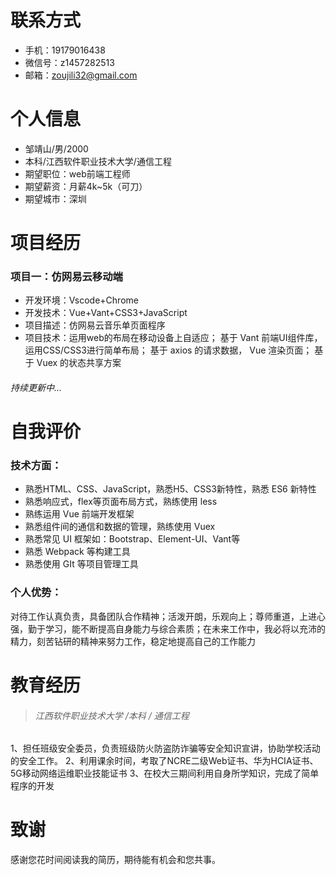 
# 联系方式

- 手机：19179016438
- 微信号：z1457282513
- 邮箱：zoujili32@gmail.com

# 个人信息

 - 邹靖山/男/2000 
 - 本科/江西软件职业技术大学/通信工程 
 - 期望职位：web前端工程师
 - 期望薪资：月薪4k~5k（可刀）
 - 期望城市：深圳

# 项目经历
###  项目一：仿网易云移动端
- 开发环境：Vscode+Chrome
- 开发技术：Vue+Vant+CSS3+JavaScript
- 项目描述：仿网易云音乐单页面程序
- 项目技术：运用web的布局在移动设备上自适应；
 基于 Vant 前端UI组件库，运用CSS/CSS3进行简单布局；
 基于 axios 的请求数据， Vue 渲染页面；
 基于 Vuex 的状态共享方案
######  持续更新中...

# 自我评价
### 技术方面：

- 熟悉HTML、CSS、JavaScript，熟悉H5、CSS3新特性，熟悉 ES6 新特性
- 熟悉响应式，flex等页面布局方式，熟练使用 less
- 熟练运用 Vue 前端开发框架
- 熟悉组件间的通信和数据的管理，熟练使用 Vuex
- 熟悉常见 UI 框架如：Bootstrap、Element-UI、Vant等
- 熟悉 Webpack 等构建工具
- 熟悉使用 GIt 等项目管理工具    

### 个人优势：
对待工作认真负责，具备团队合作精神；活泼开朗，乐观向上；尊师重道，上进心强，勤于学习，能不断提高自身能力与综合素质；在未来工作中，我必将以充沛的精力，刻苦钻研的精神来努力工作，稳定地提高自己的工作能力

# 教育经历
> ###### 江西软件职业技术大学  /本科 / 通信工程

1、担任班级安全委员，负责班级防火防盗防诈骗等安全知识宣讲，协助学校活动的安全工作。
2、利用课余时间，考取了NCRE二级Web证书、华为HCIA证书、5G移动网络运维职业技能证书
3、在校大三期间利用自身所学知识，完成了简单程序的开发

# 致谢
感谢您花时间阅读我的简历，期待能有机会和您共事。

      